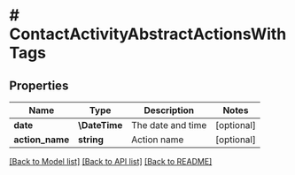 # # ContactActivityAbstractActionsWithTags

## Properties

Name | Type | Description | Notes
------------ | ------------- | ------------- | -------------
**date** | **\DateTime** | The date and time | [optional]
**action_name** | **string** | Action name | [optional]

[[Back to Model list]](../../README.md#models) [[Back to API list]](../../README.md#endpoints) [[Back to README]](../../README.md)
